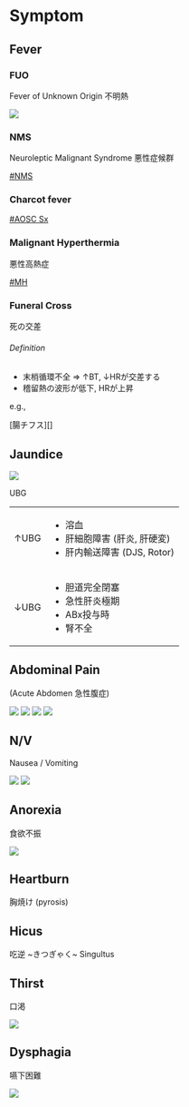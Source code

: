 <!--
Filename: 	Symptom.md
Project: 	/Users/shume/Developer/mnemosyne/docs/MMB/docs/0_Intro
Author: 	shumez <https://github.com/shumez>
Created: 	2019-09-06 14:35:6
Modified: 	2019-09-06 17:21:51
-----
Copyright (c) 2019 shumez
-->

# Symptom

## Fever

### FUO

Fever of Unknown Origin 不明熱

![](https://raw.githubusercontent.com/shumez/mnemosyne/master/docs/MMB/docs/img/0_Intro/fuo.jpg)


### NMS

Neuroleptic Malignant Syndrome 悪性症候群

[#NMS][NMS]


### Charcot fever

[#AOSC Sx][charcot]


### Malignant Hyperthermia

悪性高熱症

[#MH][MH]


### Funeral Cross

死の交差

<h6 id='funeral_cross-def'>Definition</h6>

- 末梢循環不全 &rArr; &uarr;BT, &darr;HRが交差する
- 稽留熱の波形が低下, HRが上昇

e.g., 

[腸チフス][]

## Jaundice

<img src='https://raw.githubusercontent.com/shumez/mnemosyne/master/docs/MMB/docs/img/b_Hepa/jaundice.jpg' class='rt'>

UBG

<table>
    <tbody>
        <tr>
            <td>&uarr;UBG</td>
            <td>
                <ul>
                    <li>溶血</li>
                    <li>肝細胞障害 (肝炎, 肝硬変)</li>
                    <li>肝内輸送障害 (DJS, Rotor)</li>
                </ul>
            </td>
        </tr>
        <tr>
            <td>&darr;UBG</td>
            <td>
                <ul>
                    <li>胆道完全閉塞</li>
                    <li>急性肝炎極期</li>
                    <li>ABx投与時</li>
                    <li>腎不全</li>
                </ul>
            </td>
        </tr>
    </tbody>
</table>


## Abdominal Pain

(Acute Abdomen 急性腹症)

<img src='https://raw.githubusercontent.com/shumez/mnemosyne/master/docs/MMB/docs/img/a_GE/abdominal_pain_location.jpg' class='lt'>
<img src='https://raw.githubusercontent.com/shumez/mnemosyne/master/docs/MMB/docs/img/a_GE/abdominal_pain_location2.jpg' class='lt'>
<img src='https://raw.githubusercontent.com/shumez/mnemosyne/master/docs/MMB/docs/img/a_GE/abdominal_pain_physiology.jpg' class='lt'>
<img src='https://raw.githubusercontent.com/shumez/mnemosyne/master/docs/MMB/docs/img/a_GE/abdominal_referencial_pain.jpg' class='lt'>


## N/V

Nausea / Vomiting

<img src='https://raw.githubusercontent.com/shumez/mnemosyne/master/docs/MMB/docs/img/a_GE/nv_1.jpg' class='lt'>
<img src='https://raw.githubusercontent.com/shumez/mnemosyne/master/docs/MMB/docs/img/a_GE/nv_2.jpg' class='lt'>


## Anorexia

食欲不振

<img src='https://raw.githubusercontent.com/shumez/mnemosyne/master/docs/MMB/docs/img/a_GE/anorexia.jpg' class='rt'>


## Heartburn

胸焼け (pyrosis) 


## Hicus

吃逆 ~きつぎゃく~ Singultus


## Thirst

口渇

<img src='https://raw.githubusercontent.com/shumez/mnemosyne/master/docs/MMB/docs/img/d_Endo/thirst.jpg' class='rt'>


## Dysphagia

嚥下困難

<img src='https://raw.githubusercontent.com/shumez/mnemosyne/master/docs/MMB/docs/img/a_GE/dysphagia.jpg' class='rt'>



##
<!-- ## -->
<!-- <h6 id='-def'>Definition</h6> -->
<!-- <h6 id='-eti'>Etiology</h6> -->
<!-- <h6 id='-epi'>Epidemiology</h6> -->
<!-- <h6 id='-cls'>Classification</h6> -->
<!-- <h6 id='-sx'>Sign and Symptom</h6> -->
<!-- <h6 id='-cmp'>Complication</h6> -->
<!-- <h6 id='-ex'>Examination</h6> -->
<!-- <h6 id='-dx'>Diagnosis</h6> -->
<!-- <h6 id='-tx'>Treatment</h6> -->
<!-- <h6 id='-prg'>Prognosis</h6> -->
<!-- <h6 id='-app'>Appendix</h6> -->

<!-- <img src='https://raw.githubusercontent.com/shumez/mnemosyne/master/docs/MMB/docs/img/_/.jpg' class='t'> -->

<!-- toc -->
[01]: #
[0101]: #

<!-- ref -->
[NMS]: ../../j_Neuro/Neurodegenerative/#NMS
[charcot]: ../../b_Hepa/Cholangio/#aosc-sx
[MH]: ../../m_Ans/General.md/#mh

<!-- fig -->

<!-- term -->

<!--
<style type="text/css">
	img{width: 51%; float: right;}
</style>
-->